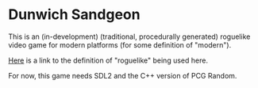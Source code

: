 # Dunwich Sandgeon
This is an (in-development) (traditional, procedurally generated) roguelike
video game for modern platforms (for some definition of "modern").

[Here](https://en.wikipedia.org/wiki/Roguelike) is a link to the
definition of "roguelike" being used here.

For now, this game needs SDL2 and the C++ version of PCG Random.
